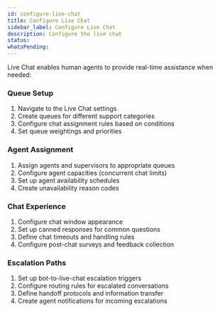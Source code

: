 ```yaml
---
id: configure-live-chat
title: Configure Live Chat
sidebar_label: Configure Live Chat
description: Configure the live chat
status: 
whatsPending: 
---
```


Live Chat enables human agents to provide real-time assistance when needed:

### Queue Setup

1. Navigate to the Live Chat settings
2. Create queues for different support categories
3. Configure chat assignment rules based on conditions
4. Set queue weightings and priorities

### Agent Assignment

1. Assign agents and supervisors to appropriate queues
2. Configure agent capacities (concurrent chat limits)
3. Set up agent availability schedules
4. Create unavailability reason codes

### Chat Experience

1. Configure chat window appearance
2. Set up canned responses for common questions
3. Define chat timeouts and handling rules
4. Configure post-chat surveys and feedback collection

### Escalation Paths

1. Set up bot-to-live-chat escalation triggers
2. Configure routing rules for escalated conversations
3. Define handoff protocols and information transfer
4. Create agent notifications for incoming escalations

